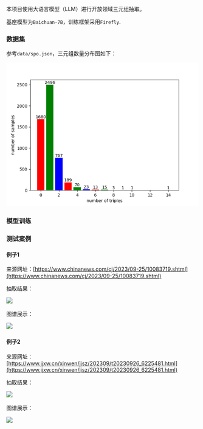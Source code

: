 本项目使用大语言模型（LLM）进行开放领域三元组抽取。

基座模型为`Baichuan-7B`，训练框架采用`Firefly`.

### 数据集

参考`data/spo.json`，三元组数量分布图如下：

![](https://raw.githubusercontent.com/percent4/llm_open_triplet_extraction/main/data/triples_distribution.png)

### 模型训练

### 测试案例

#### 例子1

来源网址：[https://www.chinanews.com/cj/2023/09-25/10083719.shtml](https://www.chinanews.com/cj/2023/09-25/10083719.shtml)

抽取结果：

![](https://s2.loli.net/2023/09/27/NMKr6adWeQh39XL.png)

图谱展示：

![](https://s2.loli.net/2023/09/27/Xj1DHU2d7pLEKfJ.png)

#### 例子2

来源网址：[https://www.jjxw.cn/xinwen/jjsz/202309/t20230926_6225481.html](https://www.jjxw.cn/xinwen/jjsz/202309/t20230926_6225481.html)

抽取结果：

![](https://s2.loli.net/2023/09/27/nEchIxVk6MAXf8S.png)

图谱展示：

![](https://s2.loli.net/2023/09/27/7sxWpgQeF9JXwAT.png)

